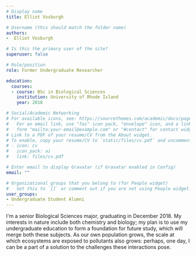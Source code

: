 ```yaml
---
# Display name
title: Elliot Vosburgh

# Username (this should match the folder name)
authors:
-  Elliot Vosburgh

# Is this the primary user of the site?
superuser: false

# Role/position
role: Former Undergraduate Researcher

education:
  courses:
  - course: BSc in Biological Sciences
    institution: University of Rhode Island
    year: 2018

# Social/Academic Networking
# For available icons, see: https://sourcethemes.com/academic/docs/page-builder/#icons
#   For an email link, use "fas" icon pack, "envelope" icon, and a link in the
#   form "mailto:your-email@example.com" or "#contact" for contact widget.
# Link to a PDF of your resume/CV from the About widget.
# To enable, copy your resume/CV to `static/files/cv.pdf` and uncomment the lines below.
# - icon: cv
#   icon_pack: ai
#   link: files/cv.pdf

# Enter email to display Gravatar (if Gravatar enabled in Config)
email: ""

# Organizational groups that you belong to (for People widget)
#   Set this to `[]` or comment out if you are not using People widget.
user_groups:
- Undergraduate Student Alumni
---
```


I'm a senior Biological Sciences major, graduating in December 2018. My interests in nature include both chemistry and biology; my plan is to use my undergraduate education to form a foundation for future study, which will merge both these subjects. As our own population grows, the scale at which ecosystems are exposed to pollutants also grows: perhaps, one day, I can be a part of a solution to the challenges these interactions pose.